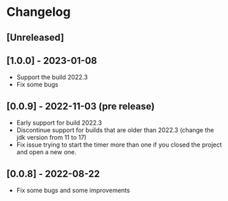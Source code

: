 # Changelog

## [Unreleased]

## [1.0.0] - 2023-01-08
* Support the build 2022.3
* Fix some bugs

## [0.0.9] - 2022-11-03 (pre release)
* Early support for build 2022.3
* Discontinue support for builds that are older than 2022.3 (change the jdk version from 11 to 17)
* Fix issue trying to start the timer more than one if you closed the project and open a new one.

## [0.0.8] - 2022-08-22
* Fix some bugs and some improvements
